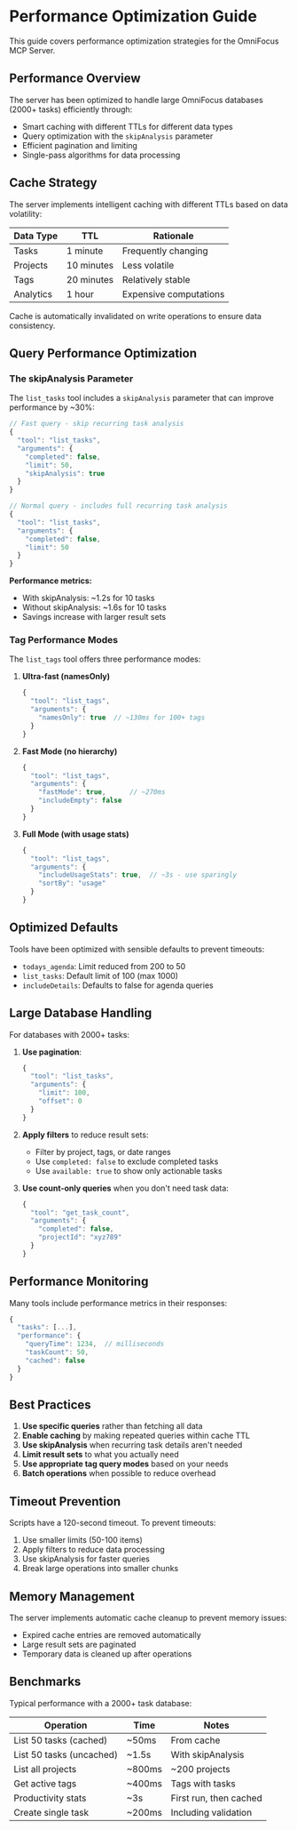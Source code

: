 # Performance Optimization Guide

This guide covers performance optimization strategies for the OmniFocus MCP Server.

## Performance Overview

The server has been optimized to handle large OmniFocus databases (2000+ tasks) efficiently through:
- Smart caching with different TTLs for different data types
- Query optimization with the `skipAnalysis` parameter
- Efficient pagination and limiting
- Single-pass algorithms for data processing

## Cache Strategy

The server implements intelligent caching with different TTLs based on data volatility:

| Data Type | TTL | Rationale |
|-----------|-----|-----------|
| Tasks | 1 minute | Frequently changing |
| Projects | 10 minutes | Less volatile |
| Tags | 20 minutes | Relatively stable |
| Analytics | 1 hour | Expensive computations |

Cache is automatically invalidated on write operations to ensure data consistency.

## Query Performance Optimization

### The skipAnalysis Parameter

The `list_tasks` tool includes a `skipAnalysis` parameter that can improve performance by ~30%:

```javascript
// Fast query - skip recurring task analysis
{
  "tool": "list_tasks",
  "arguments": {
    "completed": false,
    "limit": 50,
    "skipAnalysis": true
  }
}

// Normal query - includes full recurring task analysis  
{
  "tool": "list_tasks",
  "arguments": {
    "completed": false,
    "limit": 50
  }
}
```

**Performance metrics:**
- With skipAnalysis: ~1.2s for 10 tasks
- Without skipAnalysis: ~1.6s for 10 tasks
- Savings increase with larger result sets

### Tag Performance Modes

The `list_tags` tool offers three performance modes:

1. **Ultra-fast (namesOnly)**
   ```javascript
   {
     "tool": "list_tags",
     "arguments": {
       "namesOnly": true  // ~130ms for 100+ tags
     }
   }
   ```

2. **Fast Mode (no hierarchy)**
   ```javascript
   {
     "tool": "list_tags",
     "arguments": {
       "fastMode": true,      // ~270ms
       "includeEmpty": false
     }
   }
   ```

3. **Full Mode (with usage stats)**
   ```javascript
   {
     "tool": "list_tags",
     "arguments": {
       "includeUsageStats": true,  // ~3s - use sparingly
       "sortBy": "usage"
     }
   }
   ```

## Optimized Defaults

Tools have been optimized with sensible defaults to prevent timeouts:

- `todays_agenda`: Limit reduced from 200 to 50
- `list_tasks`: Default limit of 100 (max 1000)
- `includeDetails`: Defaults to false for agenda queries

## Large Database Handling

For databases with 2000+ tasks:

1. **Use pagination**:
   ```javascript
   {
     "tool": "list_tasks",
     "arguments": {
       "limit": 100,
       "offset": 0
     }
   }
   ```

2. **Apply filters** to reduce result sets:
   - Filter by project, tags, or date ranges
   - Use `completed: false` to exclude completed tasks
   - Use `available: true` to show only actionable tasks

3. **Use count-only queries** when you don't need task data:
   ```javascript
   {
     "tool": "get_task_count",
     "arguments": {
       "completed": false,
       "projectId": "xyz789"
     }
   }
   ```

## Performance Monitoring

Many tools include performance metrics in their responses:

```javascript
{
  "tasks": [...],
  "performance": {
    "queryTime": 1234,  // milliseconds
    "taskCount": 50,
    "cached": false
  }
}
```

## Best Practices

1. **Use specific queries** rather than fetching all data
2. **Enable caching** by making repeated queries within cache TTL
3. **Use skipAnalysis** when recurring task details aren't needed
4. **Limit result sets** to what you actually need
5. **Use appropriate tag query modes** based on your needs
6. **Batch operations** when possible to reduce overhead

## Timeout Prevention

Scripts have a 120-second timeout. To prevent timeouts:

1. Use smaller limits (50-100 items)
2. Apply filters to reduce data processing
3. Use skipAnalysis for faster queries
4. Break large operations into smaller chunks

## Memory Management

The server implements automatic cache cleanup to prevent memory issues:
- Expired cache entries are removed automatically
- Large result sets are paginated
- Temporary data is cleaned up after operations

## Benchmarks

Typical performance with a 2000+ task database:

| Operation | Time | Notes |
|-----------|------|-------|
| List 50 tasks (cached) | ~50ms | From cache |
| List 50 tasks (uncached) | ~1.5s | With skipAnalysis |
| List all projects | ~800ms | ~200 projects |
| Get active tags | ~400ms | Tags with tasks |
| Productivity stats | ~3s | First run, then cached |
| Create single task | ~200ms | Including validation |